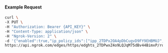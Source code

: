 <!-- Code generated for API Clients. DO NOT EDIT. -->
#### Example Request
```bash
curl \
-X PUT \
-H "Authorization: Bearer {API_KEY}" \
-H "Content-Type: application/json" \
-H "Ngrok-Version: 2" \
-d '{"enabled":true,"ip_policy_ids":["ipp_2TDPx2OA4pDbCugvD9FY9EHBMUJ","ipp_2TDPx0cdVUloRE0pGv6DEFKx8WZ"]}' \
https://api.ngrok.com/edges/https/edghts_2TDPwxZ4o9LQJqM75dBv44BimxP/routes/edghtsrt_2TDPx2lr4TMDUMrZeTpyCduzAGK/ip_restriction
